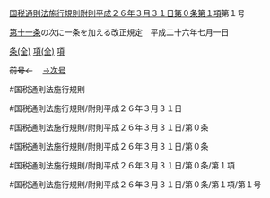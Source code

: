 [国税通則法施行規則附則平成２６年３月３１日第０条第１項](国税通則法施行規則附則平成２６年３月３１日第０条第１項)第１号

[第十一条](国税通則法施行規則附則平成２６年３月３１日第１１条第１項)の次に一条を加える改正規定　平成二十六年七月一日

[条(全)](国税通則法施行規則附則平成２６年３月３１日第０条_.md)    [項(全)](国税通則法施行規則附則平成２６年３月３１日第０条第１項_.md)    [項](国税通則法施行規則附則平成２６年３月３１日第０条第１項.md)

~~前号←~~　  [→次号](国税通則法施行規則附則平成２６年３月３１日第０条第１項第２号.md)

#国税通則法施行規則

#国税通則法施行規則/附則平成２６年３月３１日

#国税通則法施行規則/附則平成２６年３月３１日/第０条

#国税通則法施行規則/附則平成２６年３月３１日/第０条

#国税通則法施行規則/附則平成２６年３月３１日/第０条/第１項

#国税通則法施行規則/附則平成２６年３月３１日/第０条/第１項/第１号

